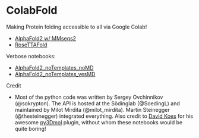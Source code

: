 # ColabFold
Making Protein folding accessible to all via Google Colab!
- [AlphaFold2 w/ MMseqs2](https://colab.research.google.com/github/sokrypton/ColabFold/blob/main/AlphaFold2.ipynb)
- [RoseTTAFold](https://colab.research.google.com/github/sokrypton/ColabFold/blob/main/RoseTTAFold.ipynb)

Verbose notebooks:
- [AlphaFold2_noTemplates_noMD](https://colab.research.google.com/github/sokrypton/ColabFold/blob/main/verbose/alphafold_noTemplates_noMD.ipynb)
- [AlphaFold2_noTemplates_yesMD](https://colab.research.google.com/github/sokrypton/ColabFold/blob/main/verbose/alphafold_noTemplates_yesMD.ipynb)

Credit
- Most of the python code was written by Sergey Ovchinnikov (@sokrypton). The API is hosted at the Södinglab (@SoedingL) and maintained by Milot Mirdita (@milot_mirdita). Martin Steinegger (@thesteinegger) integrated everything. Also credit to [David Koes](https://github.com/dkoes) for his awesome [py3Dmol](https://3dmol.csb.pitt.edu/) plugin, without whom these notebooks would be quite boring!
